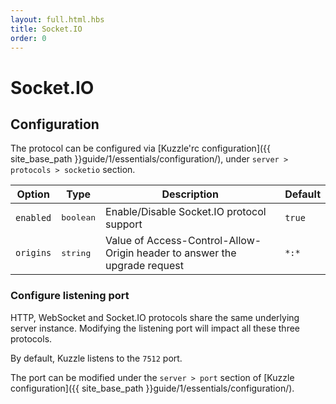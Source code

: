 ```yaml
---
layout: full.html.hbs
title: Socket.IO
order: 0
---
```

# Socket.IO

## Configuration

The protocol can be configured via [Kuzzle'rc configuration]({{ site_base_path }}guide/1/essentials/configuration/), under ``server > protocols > socketio`` section.

| Option | Type | Description | Default |
|---|---|---|---|
| ``enabled`` | <pre>boolean</pre> | Enable/Disable Socket.IO protocol support | ``true`` |
| ``origins`` | <pre>string</pre> | Value of Access-Control-Allow-Origin header to answer the upgrade request | ``*:*`` |

### Configure listening port

<div class="alert alert-warning">
HTTP, WebSocket and Socket.IO protocols share the same underlying server instance. Modifying the listening port will impact all these three protocols.
</div>

By default, Kuzzle listens to the ``7512`` port.

The port can be modified under the ``server > port`` section of [Kuzzle configuration]({{ site_base_path }}guide/1/essentials/configuration/).
